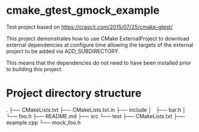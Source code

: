 # cmake_gtest_gmock_example

Test project based on https://crascit.com/2015/07/25/cmake-gtest/

This project demonstrates how to use CMake ExternalProject to download external
dependencies at configure time allowing the targets of the external project
to be added via ADD_SUBDIRECTORY.

This means that the dependencies do not need to have been installed prior to building this project.

# Project directory structure
.
├── CMakeLists.txt
├── CMakeLists.txt.in
├── include
│   ├── bar.h
│   └── foo.h
├── README.md
├── src
└── test
    ├── CMakeLists.txt
    ├── example.cpp
    └── mock_foo.h



